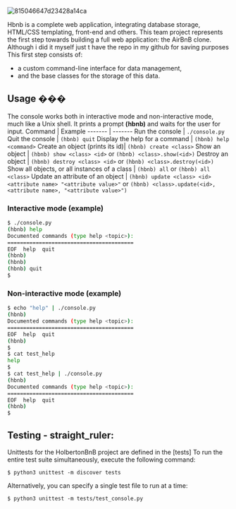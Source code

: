 ![815046647d23428a14ca](https://github.com/Emiraell/AirBnB_clone/assets/107891531/84e5f2fa-8645-487a-8aed-45fb38583e77)


Hbnb is a complete web application, integrating database storage, HTML/CSS templating, front-end and others.
This team project represents the first step towards building a full web application: the AirBnB clone.</br>
Although i did it myself just t have the repo in my github for saving purposes
This first step consists of:
- a custom command-line interface for data management,
- and the base classes for the storage of this data.

## Usage ���
The console works both in interactive mode and non-interactive mode, much like a Unix shell.
It prints a prompt **(hbnb)** and waits for the user for input.
Command | Example
------- | -------
Run the console | ```./console.py```
Quit the console | ```(hbnb) quit```
Display the help for a command | ```(hbnb) help <command>```
Create an object (prints its id)| ```(hbnb) create <class>```
Show an object | ```(hbnb) show <class> <id>``` or ```(hbnb) <class>.show(<id>)```
Destroy an object | ```(hbnb) destroy <class> <id>``` or ```(hbnb) <class>.destroy(<id>)```
Show all objects, or all instances of a class | ```(hbnb) all``` or ```(hbnb) all <class>```
Update an attribute of an object | ```(hbnb) update <class> <id> <attribute name> "<attribute value>"``` or ```(hbnb) <class>.update(<id>, <attribute name>, "<attribute value>")```
### Interactive mode (example)
```bash
$ ./console.py
(hbnb) help
Documented commands (type help <topic>):
========================================
EOF  help  quit
(hbnb)
(hbnb)
(hbnb) quit
$
```
### Non-interactive mode (example)
```bash
$ echo "help" | ./console.py
(hbnb)
Documented commands (type help <topic>):
========================================
EOF  help  quit
(hbnb)
$
$ cat test_help
help
$
$ cat test_help | ./console.py
(hbnb)
Documented commands (type help <topic>):
========================================
EOF  help  quit
(hbnb)
$
```
## Testing - straight_ruler:
Unittests for the HolbertonBnB project are defined in the [tests]
To run the entire test suite simultaneously, execute the following command:
```
$ python3 unittest -m discover tests
```
Alternatively, you can specify a single test file to run at a time:
```
$ python3 unittest -m tests/test_console.py
```

